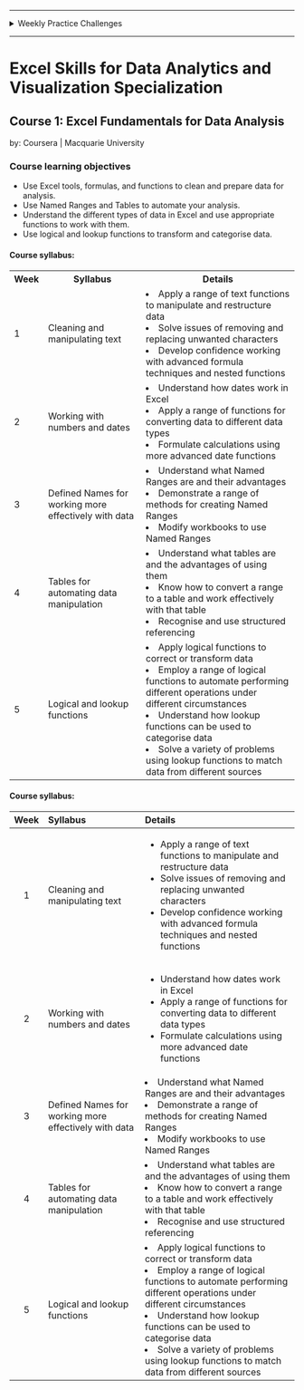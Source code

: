 <hr>
<details>
<summary>Weekly Practice Challenges</summary>
  <li><a href="https://1drv.ms/x/s!AjU6_8hHCMjkghWjIfuP2damNHUc?e=KHhnAZ">Week 1</a></li>
  <li><a href="https://1drv.ms/x/s!AjU6_8hHCMjkghc41zGdy4Fl9WV_?e=frlxa9">Week 2</a></li>
  <li><a href="https://1drv.ms/x/s!AjU6_8hHCMjkghlOA41m6W_i6N9s?e=TQZVRf">Week 3</a></li>
  <li><a href="https://1drv.ms/x/s!AjU6_8hHCMjkghsjaY8c9PhyuaOe?e=HHcbP5">Week 4</a></li>
  <li><a href="https://1drv.ms/x/s!AjU6_8hHCMjkgh23Hg-QqBIaNurq?e=IfeVP8">Week 5</a></li>
</details>
<hr>

# Excel Skills for Data Analytics and Visualization Specialization

## Course 1: Excel Fundamentals for Data Analysis<br>
by: Coursera | Macquarie University<br>

### Course learning objectives
* Use Excel tools, formulas, and functions to clean and prepare data for analysis.
* Use Named Ranges and Tables to automate your analysis.
* Understand the different types of data in Excel and use appropriate functions to work with them.
* Use logical and lookup functions to transform and categorise data.

#### Course syllabus:

<table>
    <tr>
        <th>Week</th>
        <th>Syllabus</th>
        <th>Details</th>
    </tr>
    <tr>
        <td>1</td>
        <td>Cleaning and manipulating text</td>
        <td><li>Apply a range of text functions to manipulate and restructure data</li> <li>Solve issues of removing and replacing unwanted characters</li> <li>Develop confidence working with advanced formula techniques and nested functions</li></td>
    </tr>
    <tr>
        <td>2</td>
        <td>Working with numbers and dates</td>
      <td><li>Understand how dates work in Excel</li> <li>Apply a range of functions for converting data to different data types</li> <li>Formulate calculations using more advanced date functions</li></td>
    </tr>
    <tr>
        <td>3</td>
        <td>Defined Names for working more effectively with data</td>
        <td><li>Understand what Named Ranges are and their advantages</li> <li>Demonstrate a range of methods for creating Named Ranges</li> <li>Modify workbooks to use Named Ranges</li></td>
    </tr>
    <tr>
        <td>4</td>
        <td>Tables for automating data manipulation</td>
        <td><li>Understand what tables are and the advantages of using them</li> <li>Know how to convert a range to a table and work effectively with that table</li> <li>Recognise and use structured referencing</li></td>
    </tr>
    <tr>
        <td>5</td>
        <td>Logical and lookup functions</td>
        <td><li>Apply logical functions to correct or transform data</li> <li>Employ a range of logical functions to automate performing different operations under different circumstances</li> <li>Understand how lookup functions can be used to categorise data</li> <li>Solve a variety of problems using lookup functions to match data from different sources</li></td>
    </tr>
</table>

#### Course syllabus:

| Week | Syllabus                       | Details |
|:----:|:-------------------------------|:--------|
| 1    | Cleaning and manipulating text |<ul> <li>Apply a range of text functions to manipulate and restructure data</li> <li>Solve issues of removing and replacing unwanted characters</li> <li>Develop confidence working with advanced formula techniques and nested functions</li> </ul> |
| 2    | Working with numbers and dates | <ul><li>Understand how dates work in Excel</li><li>Apply a range of functions for converting data to different data types</li><li>Formulate calculations using more advanced date functions</li></ul> |
| 3    | Defined Names for working more effectively with data | <li>Understand what Named Ranges are and their advantages</li> <li>Demonstrate a range of methods for creating Named Ranges</li> <li>Modify workbooks to use Named Ranges</li> |
| 4    | Tables for automating data manipulation | <li>Understand what tables are and the advantages of using them</li> <li>Know how to convert a range to a table and work effectively with that table</li> <li>Recognise and use structured referencing</li> |
| 5    | Logical and lookup functions   | <li>Apply logical functions to correct or transform data</li> <li>Employ a range of logical functions to automate performing different operations under different circumstances</li> <li>Understand how lookup functions can be used to categorise data</li> <li>Solve a variety of problems using lookup functions to match data from different sources</li> |
